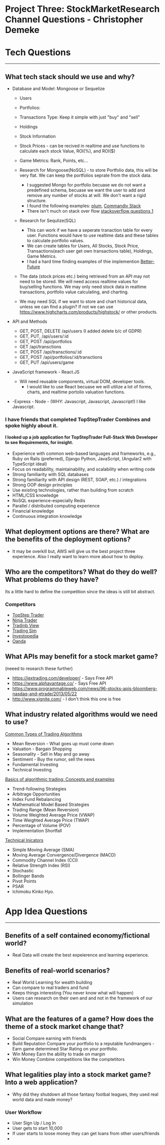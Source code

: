 # Project Three: StockMarketResearch Channel Questions - Christopher Demeke

# Tech Questions
--------------
## What tech stack should we use and why?
*   Database and Model: Mongoose or Sequelize
    - Users
    - Portfolios:       
    - Transactions Type:     Keep it simple with just "buy" and "sell"
    - Holdings                   
    - Stock Information
    - Stock Prices - can be recived in realtime and use functions to calculate each stock Value, ROI(%), and ROI($)
    - Game Metrics:     Rank, Points, etc...
        

    - Research for Mongoose(NoSQL) - to store Portfolio data, this will be very flat.  We can keep the portfolios seprate from the stock data. 
        - I suggested Mongo for portfolio becuase we do not want a predefined schema, becuase we want the user to add and remove any number of stocks at will.  We don't want a rigid structure.
        - I found the following examples:  [plum](https://github.com/jadnco/plum), [Commandiv Stack](https://www.mongodb.com/blog/post/building-a-secure-stock-trading-app-with-mongodb-atlas)
        - There isn't much on stack over flow [stackoverflow questions 1](https://dba.stackexchange.com/questions/160772/is-mongodb-a-good-fit-to-track-a-stock-portfolio)

    - Research for Sequlize(SQL)
        - This can work if we have a seperate tranaction table for every user.  Functions would have to use realtime data and these tables to calculate portfolio values.
        - We can create tables for Users, All Stocks, Stock Price, Transactions(each user get own transactions table), Holdings, Game Metrics.
        - I had a hard time finding examples of thie implemention [Better-Future](https://github.com/saravena/Better-Future)
        

    - The data (stock prices etc.) being retrieved from an API may not need to be stored.  We will need access realtime values for buy/selling functions. We may only need stock data in realtime transactions, portfolio value calculating, and charting.
    - We may need SQL if we want to store and chart historical data, unless we can find a plugin? If not we can use https://www.highcharts.com/products/highstock/ or other products.

*   API and Methods
    -   GET, POST, DELETE  /api/users  (I added delete b/c of GDPR)
    -   GET, PUT,   /api/users/:id
    -   GET, POST   /api/portfolios
    -   GET          /api/transctions
    -   GET, POST   /api/transctions/:id
    -   GET, POST   /api/portfolios/:id/transctions
    -   GET, PUT   /api/users/game


*   JavaScript framework - React.JS
    - Will need reusable components, virtual DOM, developer tools.
        - I would like to use React becuase we will utilize a lot of forms, charts, and realtime portolio valuation functions.

*   -Express - Node  - (WHY: Javascript, Javascript, Javascript!) I like Javascript.

###     I have friends that completed TopStepTrader Combines and spoke highly about it.
####    I looked up a job application for TopStepTrader Full-Stack Web Developer to see Requirements, for insight.
*   Experience with common web-based languages and frameworks, e.g., Ruby on Rails (preferred), Django Python, JavaScript, (Angular2 with TypeScript ideal)
*   Focus on readability, maintainability, and scalability when writing code
*   Strong familiarity with SQL databases
*   Strong familiarity with API design (REST, SOAP, etc.) / integrations
*   Strong OOP design principles
*   Use existing technologies, rather than building from scratch
*   HTML/CSS knowledge
*   NoSQL experience-especially Redis
*   Parallel / distributed computing experience
*   Financial knowledge
*   Continuous integration knowledge

## What deployment options are there? What are the benefits of the deployment options?
*   It may be overkill but, AWS will give us the best project three experience. Also I really want to learn more about how to deploy.

## Who are the competitors? What do they do well? What problems do they have?
Its a little hard to define the competition since the ideas is still bit abstract.
### Competitors         
*   [TopStep Trader](https://www.topsteptrader.com/)
*   [Ninja Trader](https://ninjatrader.com/)
*   [Tradinb View](https://www.tradingview.com/)
*   [Trading Sim](https://tradingsim.com/)
*   [Investopedia](https://www.investopedia.com/simulator/)
*   [Oanda](https://www.oanda.com/forex-trading/)

## What APIs may benefit for a stock market game? 
(neeed to research these further)
*   https://iextrading.com/developer/   - Says Free API
*   https://www.alphavantage.co/        - Says Free API
*   https://www.programmableweb.com/news/96-stocks-apis-bloomberg-nasdaq-and-etrade/2013/05/22
*   http://www.xignite.com/             - I don't think this one is free

##  What industry related algorithms would we need to use?
[Common Types of Trading Algorithms](https://blog.quantopian.com/common-types-of-trading-algorithms/)
*   Mean Reversion - What goes up must come down
*   Valuation - Bargain Shopping
*   Seasonality - Sell in May and go away
*   Sentiment - Buy the rumor, sell the news
*   Fundamental Investing
*   Technical Investing

[Basics of algorithmic trading: Concepts and examples](https://www.investopedia.com/articles/active-trading/101014/basics-algorithmic-trading-concepts-and-examples.asp#ixzz5IFUrgs9m)
*   Trend-following Strategies  
*   Arbitrage Opportunities
*   Index Fund Rebalancing
*   Mathematical Model Based Strategies
*   Trading Range (Mean Reversion)
*   Volume Weighted Average Price (VWAP)
*   Time Weighted Average Price (TWAP)
*   Percentage of Volume (POV)
*   Implementation Shortfall

[Technical Inicators](https://www.fidelity.com/learning-center/trading-investing/technical-analysis/technical-indicator-guide/overview)
 *   Simple Moving Average (SMA)
 *   Moving Average Convergence/Divergence (MACD)
 *   Commodity Channel Index (CCI)
 *   Relative Strength Index (RSI)
 *   Stochastic
 *   Bollinger Bands
 *   Pivot Points
 *   PSAR
 *   Ichimoku Kinko Hyo.

# App Idea Questions
------------------
##  Benefits of a self contained economy/fictional world?
*   Real Data will create the best expeierence and learning experience.

## Benefits of real-world scenarios?
*   Real World  Learning for wealth building
*   Can compare to real traders and fund
*   Keeps things interesting (You never know what will happen)
*   Users can research on their own and and not in the framework of our simulation

## What are the features of a game? How does the theme of a stock market change that?
*  Social               Compare earning with friends
*  Build Reputation     Compare your portfolio to a reputable fundmangers - Earn game determined Star Rating on your portfolio.
*  Win Money            Earn the ability to trade on margin
*  Win Money            Combine competitions like the comptetitors

## What legalities play into a stock market game? Into a web application?
* Why did they shutdown all those fantasy footbal leagues, they used real world data and made money?

### User Workflow
* User Sign Up / Log In
* User gets to start 10,000 
* If user starts to loose money they can get loans from other users/friends
* 
